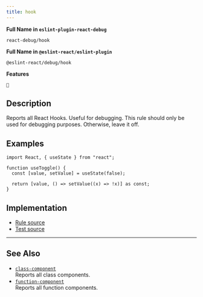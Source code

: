 ```yaml
---
title: hook
---
```


**Full Name in `eslint-plugin-react-debug`**

```plain copy
react-debug/hook
```

**Full Name in `@eslint-react/eslint-plugin`**

```plain copy
@eslint-react/debug/hook
```

**Features**

`🐞`

## Description

Reports all React Hooks. Useful for debugging. This rule should only be used for debugging purposes. Otherwise, leave it off.

## Examples

```tsx
import React, { useState } from "react";

function useToggle() {
  const [value, setValue] = useState(false);

  return [value, () => setValue((x) => !x)] as const;
}
```

## Implementation

- [Rule source](https://github.com/Rel1cx/eslint-react/tree/main/packages/plugins/eslint-plugin-react-debug/src/rules/hook.ts)
- [Test source](https://github.com/Rel1cx/eslint-react/tree/main/packages/plugins/eslint-plugin-react-debug/src/rules/hook.spec.ts)

---

## See Also

- [`class-component`](./debug-class-component)\
  Reports all class components.
- [`function-component`](./debug-function-component)\
  Reports all function components.
